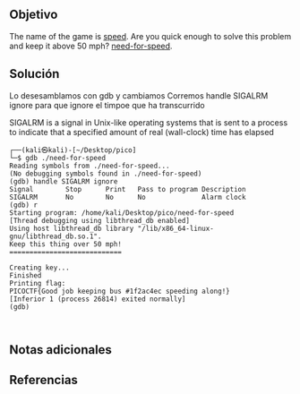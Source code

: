 ## Objetivo
The name of the game is [speed](https://www.youtube.com/watch?v=8piqd2BWeGI). Are you quick enough to solve this problem and keep it above 50 mph? [need-for-speed](https://jupiter.challenges.picoctf.org/static/27dd5548b14661f65ce3ac6a8a8f575b/need-for-speed).
## Solución
Lo desesamblamos con gdb y cambiamos 
Corremos handle SIGALRM ignore para que ignore el timpoe que ha transcurrido

SIGALRM is a signal in Unix-like operating systems that is sent to a process to indicate that a specified amount of real (wall-clock) time has elapsed



```
┌──(kali㉿kali)-[~/Desktop/pico]
└─$ gdb ./need-for-speed
Reading symbols from ./need-for-speed...
(No debugging symbols found in ./need-for-speed)
(gdb) handle SIGALRM ignore
Signal        Stop      Print   Pass to program Description
SIGALRM       No        No      No              Alarm clock
(gdb) r
Starting program: /home/kali/Desktop/pico/need-for-speed 
[Thread debugging using libthread_db enabled]
Using host libthread_db library "/lib/x86_64-linux-gnu/libthread_db.so.1".
Keep this thing over 50 mph!
============================

Creating key...
Finished
Printing flag:
PICOCTF{Good job keeping bus #1f2ac4ec speeding along!}
[Inferior 1 (process 26814) exited normally]
(gdb) 



```
## Notas adicionales

## Referencias
